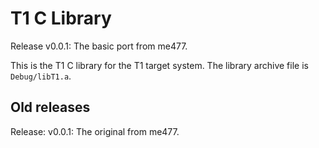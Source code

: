 # T1 C Library

Release v0.0.1: The basic port from me477.

This is the T1 C library for the T1 target system. The library archive file is `Debug/libT1.a`.

## Old releases

Release: v0.0.1: The original from me477.